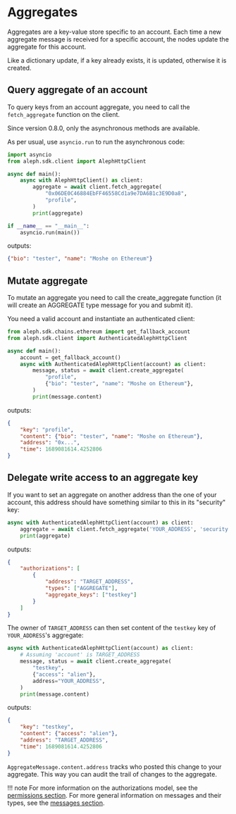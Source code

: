 # Aggregates

Aggregates are a key-value store specific to an account.
Each time a new aggregate message is received for a specific account, the
nodes update the aggregate for this account.

Like a dictionary update, if a key already exists, it is updated,
otherwise it is created.

## Query aggregate of an account

To query keys from an account aggregate, you need to call the
`fetch_aggregate` function on the client.

Since version 0.8.0, only the asynchronous methods are available.

As per usual, use `asyncio.run` to run the asynchronous code:

```python
import asyncio
from aleph.sdk.client import AlephHttpClient

async def main():
    async with AlephHttpClient() as client:
        aggregate = await client.fetch_aggregate(
            "0x06DE0C46884EbFF46558Cd1a9e7DA6B1c3E9D0a8",
            "profile",
        )
        print(aggregate)

if __name__ == "__main__":
    asyncio.run(main())
```
outputs:
```json
{"bio": "tester", "name": "Moshe on Ethereum"}
```

## Mutate aggregate
To mutate an aggregate you need to call the create_aggregate function (it will
create an AGGREGATE type message for you and submit it).

You need a valid account and instantiate an authenticated client:

```python
from aleph.sdk.chains.ethereum import get_fallback_account
from aleph.sdk.client import AuthenticatedAlephHttpClient

async def main():
    account = get_fallback_account()
    async with AuthenticatedAlephHttpClient(account) as client:
        message, status = await client.create_aggregate(
            "profile",
            {"bio": "tester", "name": "Moshe on Ethereum"},
        )
        print(message.content)
```
outputs:
```json
{
    "key": "profile",
    "content": {"bio": "tester", "name": "Moshe on Ethereum"},
    "address": "0x...",
    "time": 1689081614.4252806
}
```

## Delegate write access to an aggregate key

If you want to set an aggregate on another address than the one of your
account, this address should have something similar to this in its
"security" key:

```python
async with AuthenticatedAlephHttpClient(account) as client:
    aggregate = await client.fetch_aggregate('YOUR_ADDRESS', 'security')
    print(aggregate)
```
outputs:
```json
{
    "authorizations": [
        {
            "address": "TARGET_ADDRESS",
            "types": ["AGGREGATE"],
            "aggregate_keys": ["testkey"]
        }
    ]
}
```
The owner of `TARGET_ADDRESS` can then set content of the `testkey` key of
`YOUR_ADDRESS`'s aggregate:

```python
async with AuthenticatedAlephHttpClient(account) as client:
    # Assuming 'account' is TARGET_ADDRESS
    message, status = await client.create_aggregate(
        "testkey",
        {"access": "alien"},
        address="YOUR_ADDRESS",
    )
    print(message.content)
```
outputs:
```json
{
    "key": "testkey",
    "content": {"access": "alien"},
    "address": "TARGET_ADDRESS",
    "time": 1689081614.4252806
}
```
`AggregateMessage.content.address` tracks who posted this change to your aggregate.
This way you can audit the trail of changes to the aggregate.

!!! note
    For more information on the authorizations model, see the [permissions section](../../protocol/permissions.md).
    For more general information on messages and their types, see the [messages section](../../protocol/messages.md).




